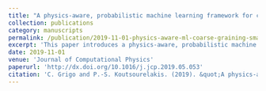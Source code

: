 ```yaml
---
title: "A physics-aware, probabilistic machine learning framework for coarse-graining high-dimensional systems in the Small Data regime"
collection: publications
category: manuscripts
permalink: /publication/2019-11-01-physics-aware-ml-coarse-graining-small-data
excerpt: 'This paper introduces a physics-aware, probabilistic machine learning framework for coarse-graining high-dimensional systems, particularly suited for the Small Data regime.'
date: 2019-11-01
venue: 'Journal of Computational Physics'
paperurl: 'http://dx.doi.org/10.1016/j.jcp.2019.05.053'
citation: 'C. Grigo and P.-S. Koutsourelakis. (2019). &quot;A physics-aware, probabilistic machine learning framework for coarse-graining high-dimensional systems in the Small Data regime.&quot; <i>Journal of Computational Physics</i>, 397, 108842.'
---
```

